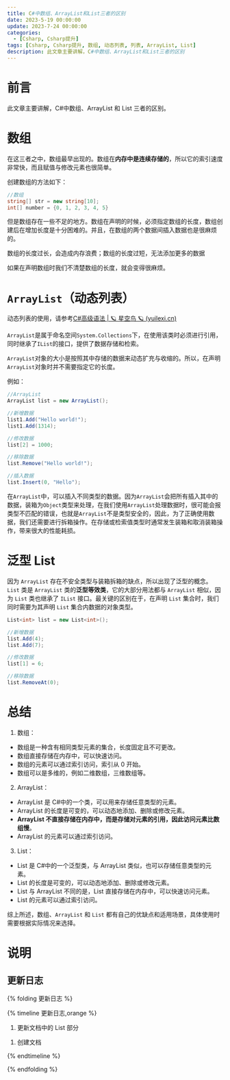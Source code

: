 ```yaml
---
title: C#中数组、ArrayList和List三者的区别
date: 2023-5-19 00:00:00
update: 2023-7-24 00:00:00
categories:
  - [Csharp, Csharp提升]
tags: [Csharp, Csharp提升, 数组, 动态列表, 列表, ArrayList, List]
description: 此文章主要讲解，C#中数组、ArrayList和List三者的区别
---
```


# 前言

此文章主要讲解，C#中数组、ArrayList 和 List 三者的区别。

>

# 数组

在这三者之中，数组最早出现的。数组在**内存中是连续存储的**，所以它的索引速度非常快，而且赋值与修改元素也很简单。

创建数组的方法如下：

```c#
//数组
string[] str = new string[10];
int[] number = {0, 1, 2, 3, 4, 5}
```

但是数组存在一些不足的地方。数组在声明的时候，必须指定数组的长度，数组创建后在增加长度是十分困难的。并且，在数组的两个数据间插入数据也是很麻烦的。

数组的长度过长，会造成内存浪费；数组的长度过短，无法添加更多的数据

如果在声明数组时我们不清楚数组的长度，就会变得很麻烦。

# `ArrayList`（动态列表）

动态列表的使用，请参考[C#高级语法 | 🪐 星空鸟 🪐 (yuilexi.cn)](https://blog.yuilexi.cn/2023/04/30/Programming/Csharp知识库/Csharp基础/Csharp高级语法/#动态数组（ArrayList）)

`ArrayList`是属于命名空间`System.Collections`下，在使用该类时必须进行引用，同时继承了`IList`的接口，提供了数据存储和检索。

`ArrayList`对象的大小是按照其中存储的数据来动态扩充与收缩的。所以，在声明`ArrayList`对象时并不需要指定它的长度。

例如：

```c#
//ArrayList
ArrayList list = new ArrayList();

//新增数据
list1.Add("Hello world!");
list1.Add(1314);

//修改数据
list[2] = 1000;

//移除数据
list.Remove("Hello world!");

//插入数据
list.Insert(0, "Hello");
```

在`ArrayList`中，可以插入不同类型的数据。因为`ArrayList`会把所有插入其中的数据，装箱为`Object`类型来处理，在我们使用`ArrayList`处理数据时，很可能会报类型不匹配的错误，也就是`ArrayList`不是类型安全的，因此，为了正确使用数据，我们还需要进行拆箱操作。在存储或检索值类型时通常发生装箱和取消装箱操作，带来很大的性能耗损。

# 泛型 List

因为 `ArrayList` 存在不安全类型与装箱拆箱的缺点，所以出现了泛型的概念。`List` 类是 `ArrayList` 类的**泛型等效类**，它的大部分用法都与 `ArrayList` 相似，因为 `List` 类也继承了 `IList` 接口。最关键的区别在于，在声明 `List` 集合时，我们同时需要为其声明 `List` 集合内数据的对象类型。

```c#
List<int> list = new List<int>();

//新增数据
list.Add(4);
list.Add(7);

//修改数据
list[1] = 6;

//移除数据
list.RemoveAt(0);
```

# 总结

1. 数组：

- 数组是一种含有相同类型元素的集合，长度固定且不可更改。
- 数组直接存储在内存中，可以快速访问。
- 数组的元素可以通过索引访问，索引从 0 开始。
- 数组可以是多维的，例如二维数组，三维数组等。

2. ArrayList：

- ArrayList 是 C#中的一个类，可以用来存储任意类型的元素。
- ArrayList 的长度是可变的，可以动态地添加、删除或修改元素。
- **ArrayList 不直接存储在内存中，而是存储对元素的引用，因此访问元素比数组慢**。
- ArrayList 的元素可以通过索引访问。

3. List：

- List 是 C#中的一个泛型类，与 ArrayList 类似，也可以存储任意类型的元素。
- List 的长度是可变的，可以动态地添加、删除或修改元素。
- List 与 ArrayList 不同的是，List 直接存储在内存中，可以快速访问元素。
- List 的元素可以通过索引访问。

综上所述，数组、`ArrayList` 和 `List` 都有自己的优缺点和适用场景，具体使用时需要根据实际情况来选择。

# 说明

## 更新日志

{% folding 更新日志 %}

{% timeline 更新日志,orange %}

<!-- timeline 2023-5-30 -->

1. 更新文档中的 List 部分

<!-- endtimeline -->

<!-- timeline 2023-5-19 -->

1. 创建文档

<!-- endtimeline -->

{% endtimeline %}

{% endfolding %}
